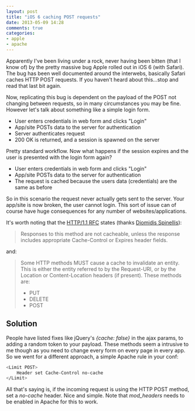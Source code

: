 ```yaml
---
layout: post
title: "iOS 6 caching POST requests"
date: 2013-05-09 14:28
comments: true
categories:
- apple
- apache
---
```

Apparently I've been living under a rock, never having been bitten (that I know of) by the pretty massive bug Apple rolled out in iOS 6 (with Safari). The bug has been well documented around the interwebs, basically Safari caches HTTP POST requests. If you haven't heard about this...stop and read that last bit again.

Now, replicating this bug is dependent on the payload of the POST not changing between requests, so in many circumstances you may be fine. However let's talk about something like a simple login form.

* User enters credentials in web form and clicks "Login"
* App/site POSTs data to the server for authentication
* Server authenticates request
* 200 OK is returned, and a session is spawned on the server

Pretty standard workflow. Now what happens if the session expires and the user is presented with the login form again?

* User enters credentials in web form and clicks "Login"
* App/site POSTs data to the server for authentication
* The request is cached because the users data (credentials) are the same as before

So in this scenario the request never actually gets sent to the server.  Your app/site is now broken, the user cannot login. This sort of issue can of course have huge consequences for any number of websites/applications.

It's worth noting that the [HTTP/1.1 RFC](http://www.faqs.org/rfcs/rfc2616.html) states (thanks [Diomidis Spinellis](http://stackoverflow.com/a/626083/1448058)):

> Responses to this method are not cacheable, unless the response includes appropriate Cache-Control or Expires header fields.

and:

> Some HTTP methods MUST cause a cache to invalidate an entity. This is either the entity referred to by the Request-URI, or by the Location or Content-Location headers (if present). These methods are:
>
> * PUT
> * DELETE
> * POST

## Solution
People have listed fixes like jQuery's _{cache: false}_ in the ajax params, to adding a random token to your payload. These methods seem a intrusive to me though as you need to change every form on every page in every app. So we went for a different approach, a simple Apache rule in your conf:

```bash
<Limit POST>
	Header set Cache-Control no-cache
</Limit>
```

All that's saying is, if the incoming request is using the HTTP POST method, set a _no-cache_ header. Nice and simple. Note that _mod_headers_ needs to be enabled in Apache for this to work.
